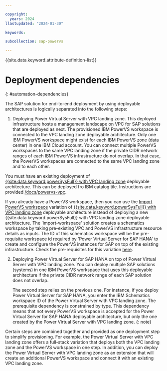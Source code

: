 ```yaml
---

copyright:
  years: 2024
llastupdated: "2024-01-30"

keywords:

subcollection: sap-powervs

---
```


{{site.data.keyword.attribute-definition-list}}

# Deployment dependencies
{: #automation-dependencies}

The SAP solution for end-to-end deployment by using deployable architectures is logically separated into the following steps:

1. Deploying Power Virtual Server with VPC landing zone. This deployed infrastructure hosts a management landscape on VPC for SAP solutions that are deployed as next. The provisioned IBM PowerVS workspace is connected to the VPC landing zone deployable architecture. Only one IBM PowerVS workspace might exist for each IBM PowerVS zone (data center) in one IBM Cloud account. You can connect multiple PowerVS workspaces to the same VPC landing zone if the private CIDR network ranges of each IBM PowerVS infrastructure do not overlap. In that case, the PowerVS workspaces are connected to the same VPC landing zone and to each other.

You must have an existing deployment of [{{site.data.keyword.powerSysFull}} with VPC landing zone](https://cloud.ibm.com/catalog/architecture/deploy-arch-ibm-pvs-inf-2dd486c7-b317-4aaa-907b-42671485ad96-global) deployable architecture. This can be deployed fro IBM catalog tile. Instructions are provided [/docs/powervs-vpc](here).

If you already have a PowerVS workspace, then you can use the [Import PowerVS workspace](/docs/powervs-vpc?topic=powervs-vpc-powervs-automation-overview#overview-powervs-workspace-import-variant) variation of [{{site.data.keyword.powerSysFull}} with VPC landing zone](https://cloud.ibm.com/catalog/architecture/deploy-arch-ibm-pvs-inf-2dd486c7-b317-4aaa-907b-42671485ad96-global) deployable architecture instead of deploying a new {{site.data.keyword.powerSysFull}} with VPC landing zone deployable architecture.  The 'import-workspace' solution creates a schematics workspace by taking pre-existing VPC and PowerVS infrastructure resource details as inputs. The ID of this schematics workspace will be the pre-requisite workspace id required by 'Power Virtual Server for SAP HANA' to create and configure the PowerVS instances for SAP on top of the existing infrastructure. Check the pre-requisites for this variation [here](https://github.com/terraform-ibm-modules/terraform-ibm-powervs-infrastructure/tree/main/solutions/import-workspace#pre-requisites).


2. Deploying Power Virtual Server for SAP HANA on top of Power Virtual Server with VPC landing zone. You can deploy multiple SAP solutions (systems) in one IBM PowerVS workspace that uses this deployable architecture if the private CIDR network range of each SAP solution does not overlap.

    The second step relies on the previous one. For instance, if you deploy Power Virtual Server for SAP HANA, you enter the IBM Schematics workspace ID of the Power Virtual Server with VPC landing zone. The prerequisite dependency is constrained by type. This dependency means that not every PowerVS workspace is accepted for the Power Virtual Server for SAP HANA deployable architecture, but only the one created by the Power Virtual Server with VPC landing zone.
    {: note}

Certain steps are combined together and provided as one deployment step to simplify provisioning. For example, the Power Virtual Server with VPC landing zone offers a full-stack variation that deploys both the VPC landing zone and the PowerVS workspace in one step. In addition, you can deploy the Power Virtual Server with VPC landing zone as an extension that will create an additional PowerVS workspace and connect it with an existing VPC landing zone.

